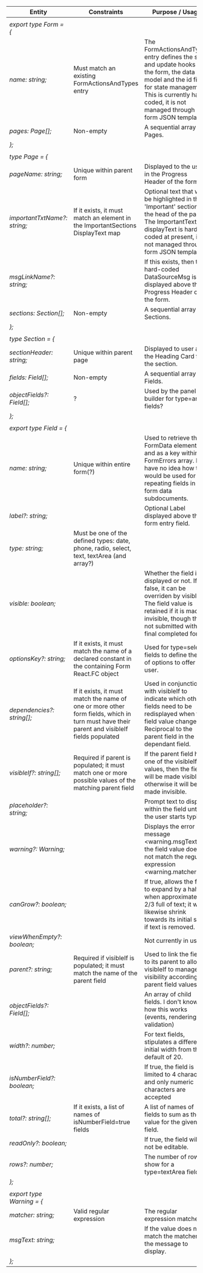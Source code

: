 | 	Entity	                         | 	Constraints	                                                                                                                                | 	Purpose / Usage	                                                                                                                                                                                                   |
|----------------------------------|----------------------------------------------------------------------------------------------------------------------------------------------|---------------------------------------------------------------------------------------------------------------------------------------------------------------------------------------------------------------------|
| 		                               | 		                                                                                                                                           | 		                                                                                                                                                                                                                  |
| 	_export type Form = {_	         | 		                                                                                                                                           | 		                                                                                                                                                                                                                  |
| 	  _name: string;_	              | 	Must match an existing FormActionsAndTypes entry	                                                                                           | 	The FormActionsAndTypes entry defines the save and update hooks for the form, the data model and the id field for state management. This is currently hard-coded, it is not managed through form JSON templating.	 |
| 	  _pages: Page[];_	             | 	Non-empty	                                                                                                                                  | 	A sequential array of Pages.	                                                                                                                                                                                      |
| 	_};_	                           | 		                                                                                                                                           | 		                                                                                                                                                                                                                  |
| 		                               | 		                                                                                                                                           | 		                                                                                                                                                                                                                  |
| 	_type Page = {_	                | 		                                                                                                                                           | 		                                                                                                                                                                                                                  |
| 	  _pageName: string;_	          | 	Unique within parent form	                                                                                                                  | 	Displayed to the user in the Progress Header of the form.	                                                                                                                                                         |
| 	  _importantTxtName?: string;_	 | 	If it exists, it must match an element in the ImportantSections DisplayText map	                                                            | 	Optional text that will be highlighted in the 'Important' section at the head of the page. The ImportantText displayText is hard-coded at present, it is not managed through form JSON templating.	                |
| 	  _msgLinkName?: string;_	      | 		                                                                                                                                           | 	If this exists, then the hard-coded DataSourceMsg is displayed above the Progress Header of the form.	                                                                                                             |
| 	  _sections: Section[];_	       | 	Non-empty	                                                                                                                                  | 	A sequential array of Sections.	                                                                                                                                                                                   |
| 	_};_	                           | 		                                                                                                                                           | 		                                                                                                                                                                                                                  |
| 		                               | 		                                                                                                                                           | 		                                                                                                                                                                                                                  |
| 	_type Section = {_	             | 		                                                                                                                                           | 		                                                                                                                                                                                                                  |
| 	  _sectionHeader: string;_	     | 	Unique within parent page	                                                                                                                  | 	Displayed to user as the Heading Card for the section.	                                                                                                                                                            |
| 	  _fields: Field[];_	           | 	Non-empty	                                                                                                                                  | 	A sequential array of Fields.	                                                                                                                                                                                     |
| 	  _objectFields?: Field[];_	    | 		  ?                                                                                                                                        | 	Used by the panel builder for type=array fields?	                                                                                                                                                                  |
| 	_};_	                           | 		                                                                                                                                           | 		                                                                                                                                                                                                                  |
| 		                               | 		                                                                                                                                           | 		                                                                                                                                                                                                                  |
| 	_export type Field = {_	        | 		                                                                                                                                           | 		                                                                                                                                                                                                                  |
| 	  _name: string;_	              | 	Unique within entire form(?)	                                                                                                               | 	Used to retrieve the FormData element, and as a key within the FormErrors array. I have no idea how this would be used for repeating fields in form data subdocuments.	                                            |
| 	  _label?: string;_	            | 		                                                                                                                                           | 	Optional Label displayed above the form entry field.	                                                                                                                                                              |
| 	  _type: string;_	              | 	Must be one of the defined types: date, phone, radio, select, text, textArea (and array?)	                                                  | 		                                                                                                                                                                                                                  |
| 	  _visible: boolean;_	          | 		                                                                                                                                           | 	Whether the field is displayed or not. If false, it can be overriden by visibleIf. The field value is retained if it is made invisible, though this is not submitted with the final completed form.	               |
| 	  _optionsKey?: string;_	       | 	If it exists, it must match the name of a declared constant in the containing Form React.FC object	                                         | 	Used for type=select fields to define the list of options to offer the user.	                                                                                                                                      |
| 	  _dependencies?: string[];_	   | 	If it exists, it must match the name of one or more other form fields, which in turn must have their parent and visibleIf fields populated	 | 	Used in conjunction with visibleIf to indicate which other fields need to be redisplayed when the field value changes. Reciprocal to the parent field in the dependant field.	                                     |
| 	  _visibleIf?: string[];_	      | 	Required if parent is populated; it must match one or more possible values of the matching parent field	                                    | 	If the parent field has one of the visibleIf values, then the field will be made visible, otherwise it will be made invisible.	                                                                                    |
| 	  _placeholder?: string;_	      | 		                                                                                                                                           | 	Prompt text to display within the field until the user starts typing.	                                                                                                                                             |
| 	  _warning?: Warning;_	         | 		                                                                                                                                           | 	Displays the error message <warning.msgText> if the field value does not match the regular expression <warning.matcher>.	                                                                                          |
| 	  _canGrow?: boolean;_	         | 		                                                                                                                                           | 	If true, allows the field to expand by a half when approximately 2/3 full of text; it will likewise shrink towards its initial size if text is removed.	                                                           |
| 	  _viewWhenEmpty?: boolean;_	   | 		                                                                                                                                           | 	Not currently in use?	                                                                                                                                                                                             |
| 	  _parent?: string;_	           | 	Required if visibleIf is populated; it must match the name of the parent field	                                                             | 	Used to link the field to its parent to allow visibleIf to manage its visibility according to parent field values.	                                                                                                |
| 	  _objectFields?: Field[];_	    | 		                                                                                                                                           | 	An array of child fields. I don't know how this works (events, rendering, validation)	                                                                                                                             |
| 	  _width?: number;_	            | 		                                                                                                                                           | 	For text fields, stipulates a different initial width from the default of 20.	                                                                                                                                     |
| 	  _isNumberField?: boolean;_	   | 		                                                                                                                                           | 	If true, the field is limited to 4 characters and only numeric characters are accepted	                                                                                                                            |
| 	  _total?: string[];_	          | 	If it exists, a list of names of isNumberField=true fields	                                                                                 | 	A list of names of fields to sum as the value for the given field.	                                                                                                                                                |
| 	  _readOnly?: boolean;_	        | 		                                                                                                                                           | 	If true, the field will not be editable.	                                                                                                                                                                          |
| 	  _rows?: number;_	             | 		                                                                                                                                           | 	The number of rows to show for a type=textArea field.	                                                                                                                                                             |
| 	_};_	                           | 		                                                                                                                                           | 		                                                                                                                                                                                                                  |
| 		                               | 		                                                                                                                                           | 		                                                                                                                                                                                                                  |
| 	_export type Warning = {_	      | 		                                                                                                                                           | 		                                                                                                                                                                                                                  |
| 	  _matcher: string;_	           | 	Valid regular expression	                                                                                                                   | 	The regular expression matcher.	                                                                                                                                                                                   |
| 	  _msgText: string;_	           | 		                                                                                                                                           | 	If the value does not match the matcher, the message to display.	                                                                                                                                                  |
| 	_};_	                           | 		                                                                                                                                           | 		                                                                                                                                                                                                                  |
